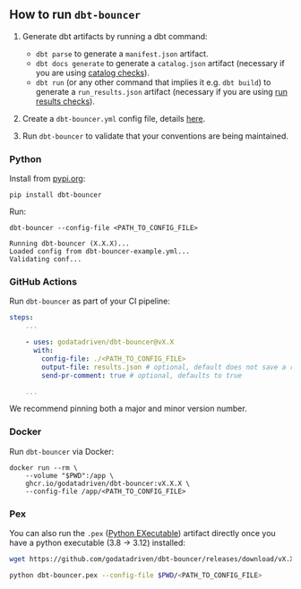 ## How to run `dbt-bouncer`

1. Generate dbt artifacts by running a dbt command:

    - `dbt parse` to generate a `manifest.json` artifact.
    - `dbt docs generate` to generate a `catalog.json` artifact (necessary if you are using [catalog checks](./checks/checks_catalog.md)).
    - `dbt run` (or any other command that implies it e.g. `dbt build`) to generate a `run_results.json` artifact (necessary if you are using [run results checks](./checks/checks_run_results.md)).

1. Create a `dbt-bouncer.yml` config file, details [here](./config_file.md).

1. Run `dbt-bouncer` to validate that your conventions are being maintained.

### Python

Install from [pypi.org](https://pypi.org/p/dbt-bouncer):

```shell
pip install dbt-bouncer
```

Run:

```shell
dbt-bouncer --config-file <PATH_TO_CONFIG_FILE>
```

```shell
Running dbt-bouncer (X.X.X)...
Loaded config from dbt-bouncer-example.yml...
Validating conf...
```

### GitHub Actions

Run `dbt-bouncer` as part of your CI pipeline:
```yaml
steps:
    ...

    - uses: godatadriven/dbt-bouncer@vX.X
      with:
        config-file: ./<PATH_TO_CONFIG_FILE>
        output-file: results.json # optional, default does not save a results file
        send-pr-comment: true # optional, defaults to true

    ...
```

We recommend pinning both a major and minor version number.

### Docker

Run `dbt-bouncer` via Docker:

```shell
docker run --rm \
    --volume "$PWD":/app \
    ghcr.io/godatadriven/dbt-bouncer:vX.X.X \
    --config-file /app/<PATH_TO_CONFIG_FILE>
```

### Pex

You can also run the `.pex` ([Python EXecutable](https://docs.pex-tool.org/whatispex.html#whatispex)) artifact directly once you have a python executable (3.8 -> 3.12) installed:

```bash
wget https://github.com/godatadriven/dbt-bouncer/releases/download/vX.X.X/dbt-bouncer.pex -O dbt-bouncer.pex

python dbt-bouncer.pex --config-file $PWD/<PATH_TO_CONFIG_FILE>
```
